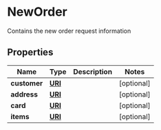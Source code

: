 

# NewOrder

Contains the new order request information
## Properties

Name | Type | Description | Notes
------------ | ------------- | ------------- | -------------
**customer** | [**URI**](URI.md) |  |  [optional]
**address** | [**URI**](URI.md) |  |  [optional]
**card** | [**URI**](URI.md) |  |  [optional]
**items** | [**URI**](URI.md) |  |  [optional]



